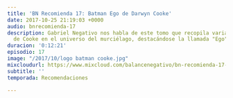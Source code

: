 ```yaml
---
title: 'BN Recomienda 17: Batman Ego de Darwyn Cooke'
date: 2017-10-25 21:19:03 +0000
audio: bnrecomienda-17
description: Gabriel Negativo nos habla de este tomo que recopila varias historias
  de Cooke en el universo del murciélago, destacándose la llamada "Ego".
duracion: '0:12:21'
episodio: 17
image: "/2017/10/logo batman cooke.jpg"
mixcloudurl: https://www.mixcloud.com/balancenegativo/bn-recomienda-17-batman-ego-de-darwyn-cooke/
subtitle: ''
temporada: Recomendaciones

---
```

